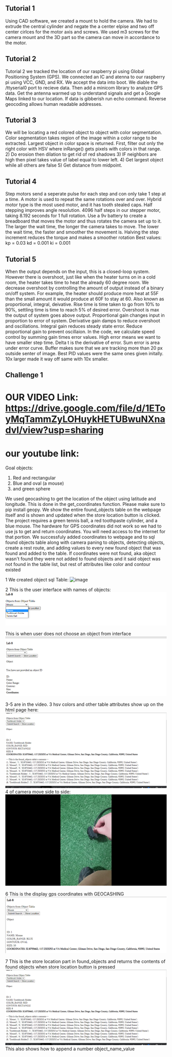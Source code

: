 ## Tutorial 1
Using CAD software, we created a mount to hold the camera. We had to extrude the central cylinder and negate the a center elpise and two off center cirlces for the motor axis and screws. We used m3 screws for the camera mount and the 3D part so the camera can move in accordance to the motor.

## Tutorial 2
Tutorial 2 we tracked the location of our raspberry pi using Global Positioning System (GPS).
We connected an IC and atenna to our raspberry pi using VCC, GND, and RX.
We accept the data into boot. We diable the /ttyserial0 port to recieve data. Then add a minicom library to analyze GPS data. Get the antenna warmed up to understand signals and get a Google Maps linked to our location. If data is gibberish run echo command. Reverse geocoding allows human readable addresses. 

## Tutorial 3
We will  be locating a red colored object to object with color segmentation. Color segmentation takes region of the image within a color range to be extracted. Largest object in color space is returned. First, filter out only the right color with HSV where inRange() gets pixels with colors in that range.
2) Do erosion then dilation to get rid of red shadows
3) IF neighbors are high then pixel takes value of label equal to lower left.
4) Get largest object while all others are false
5) Get distance from midpoint.

## Tutorial 4
Step motors send a seperate pulse for each step and con only take 1 step at a time. A motor is used to repeat the same rotations over and over. Hybrid motor type is the most used motor, and it has tooth stealed caps. Half stepping improves angle resolution. 4096 half steps in our stepper motor, taking 8.192 seconds for 1 full rotation. Use a 9v battery to create a breadboard that moves the motor and thus rotates the camera set up to it.
The larger the wait time, the longer the camera takes to move. The lower the wait time, the faster and smoother the movement is. Halving the step increment reduces the torque and makes a smoother rotation
Best values:
kp = 0.03
kd = 0.001
ki = 0.001


## Tutorial 5
When the output depends on the input, this is a closed-loop system. However there is overshoot, just like when the heater turns on in a cold room, the heater takes time to heat the already 60 degree room. We decrease overshoot by controlling the amount of output instead of a binary on/off system. For example, the heater should produce more heat at 55F than the small amount it would produce at 60F to stay at 60. Also known as proportional, integral, deivative. Rise time is time taken to go from 10% to 90%, settling time is time to reach 5% of desired error. Overshoot is max the output of system goes above output. Proportional gain changes input in proportion to error of system. Derivative gain damps to reduce overshoot and oscillations. Integral gain reduces steady state error. Reduce proportional gain to prevent oscillaion. In the code, we calculate speed control by summing gain times error values. High error means we want to have smaller step time. Delta t is the derivative of error. Sum error is area under error curve. Buffer makes sure that we are tracking more than 20 px outside senter of image. Best PID values were the same ones given initally. 10x larger made it way off same with 10x smaller.

## Challenge 1

# OUR VIDEO Link: https://drive.google.com/file/d/1EToyMqTammZyLOHuykHETUBwuNXnadvI/view?usp=sharing
# our youtube link:

Goal objects:
1) Red and rectangular
2) Blue and oval (a mouse)
3) and green sphere


We used geocashing to get the location of the object using latitude and longitude. This is done in the get_coordinates function. Please make sure to pip install geopy. We show the entire found_objects table on the webpage itself and is shown and updated when the store location button is clicked. The project requires a green tennis ball, a red toothpaste cylinder, and a blue mouse. The hardware for GPS coordinates did not work so we had to use js to get and return coordinates. You will need access to the internet for that portion. We successfuly added coordinates to webpage
and to sql found objects table along with camera paning to objects, detecting objects, create a rest route, and adding values to every new 
found object that was found and added to the table. If coordinates were not found, aka object wasn't found they were not added to found objects and it said object was not found in the table list, but rest of attributes like color and contour existed

1
We created object sql Table:
![image]('./Images/Challenge_1/8_1_object_sql_table.PNG')

2
This is the user interface with names of objects:
![image](./Images/Challenge_1/8_1_2_create_user_interface.PNG)

This is when user does not choose an object from interface
![image](./Images/Challenge_1/8_1_submit_no_object_added.PNG)

3-5 are in the video. 3 hsv colors and other table attributes show up on
the html page here:
![image](./Images/Challenge_1/8_1_submit_working.PNG)
4 of camera move side to side:
![](./Images/Challenge_1/cameraTurn.gif)

6
This is the display gps coordinates with GEOCASHING
![image](./Images/Challenge_1/8_1_coordinate_return_w_geocashe.PNG)

7
This is the store location part in found_objects and returns the contents of 
found objects when store location button is pressed
![image](./Images/Challenge_1/8_1_submit_working.PNG)
This also shows how to append a number object_name_value






